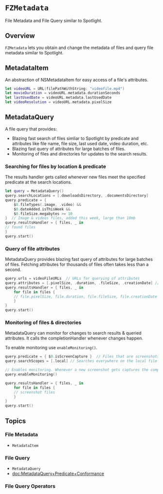 # ``FZMetadata``

File Metadata and File Query similar to Spotlight.

## Overview

`FZMetadata` lets you obtain and change the metadata of files and query file metadata similar to Spotlight.

## MetadataItem
An abstraction of NSMetadataItem for easy access of a file's attributes.

```swift
let videoURL = URL(filePathWithString: "videofile.mp4")
let movieDuration = videoURL.metadata.durationSeconds
let lastUsedDate = videoURL.metadata.lastUsedDate
let videoResolution = videoURL.metadata.pixelSize
```

## MetadataQuery
A file query that provides:
- Blazing fast search of files simliar to Spotlight by predicate and attributes like file name, file size, last used date, video duration, etc.
- Blazing fast query of attributes for large batches of files.
- Monitoring of files and directories for updates to the search results.

### Searching for files by location & predicate
The results handler gets called whenever new files meet the specified predicate at the search locations.

```swift
let query = MetadataQuery()
query.searchLocations = [.downloadsDirectory, .documentsDirectory]
query.predicate = { 
    $0.fileTypes(.image, .video) && 
    $0.dateAdded.isThisWeek && 
    $0.fileSize.megabytes >= 10 
}  // Image & videos files, added this week, large than 10mb
query.resultsHandler = { files, _ in
// found files
}
query.start()
```

### Query of file attributes
MetadataQuery provides blazing fast query of attributes for large batches of files. Fetching attributes for thousands of files often takes less than a second.

```swift
query.urls = videoFileURLs  // URLs for querying of attributes
query.attributes = [.pixelSize, .duration, .fileSize, .creationDate] // Attributes to query
query.resultsHandler = { files, _ in  
    for file in files {
    // file.pixelSize, file.duration, file.fileSize, file.creationDate
    }
}
query.start()
```

### Monitoring of files & directories
MetadataQuery can monitor for changes to search results & queried attributes. It calls the completionHandler whenever changes happen.

To enable monitoring use `enableMonitoring()`.

```swift
query.predicate = { $0.isScreenCapture }  // Files that are screenshots.
query.searchScopes = [.local] // Searches everywhere on the local file system.

// Enables monitoring. Whenever a new screenshot gets captures the completion handler gets called.
query.enableMonitoring()

query.resultsHandler = { files, _ in  
    for file in files {
    // screenshot files
    }
}
query.start()
```


## Topics

### File Metadata

- ``MetadataItem``

### File Query

- ``MetadataQuery``
- <doc:MetadataQuery+Predicate+Conformance>

### File Query Operators
